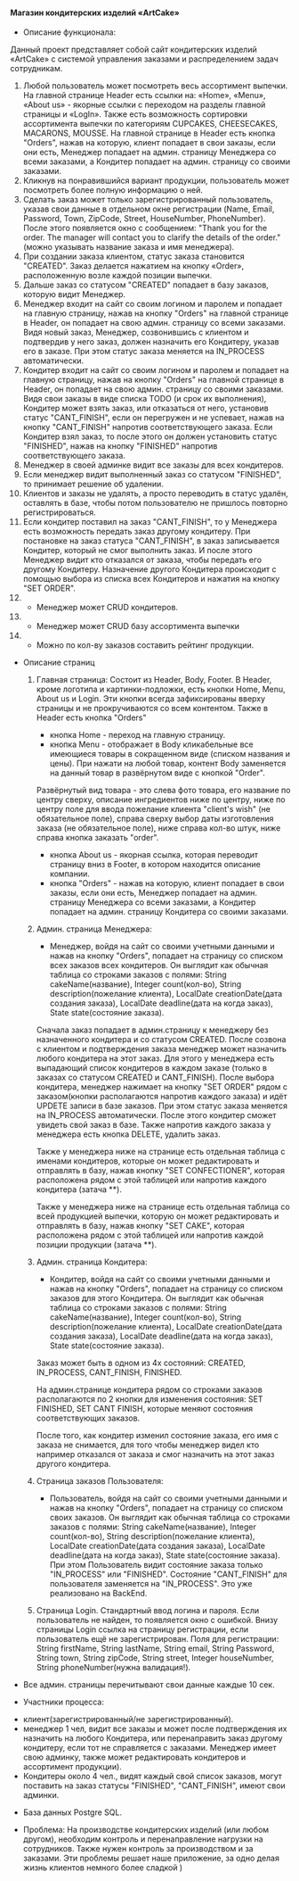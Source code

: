 #### Магазин кондитерских изделий «ArtCake»


* Описание функционала:

Данный проект представляет собой сайт кондитерских изделий «ArtCake» с системой управления заказами и распределением
задач сотрудникам.

1. Любой пользователь может посмотреть весь ассортимент выпечки. На главной странице Header есть ссылки на:
   «Home», «Menu», «About us» - якорные ссылки с переходом на разделы главной страницы и «LogIn». Также есть возможность
   сортировки ассортимента выпечки по категориям CUPCAKES, CHEESECAKES, MACARONS, MOUSSE.
   На главной странице в Header есть кнопка "Orders", нажав на которую, клиент попадает в свои заказы, если они есть,
   Менеджер попадает на админ. страницу Менеджера со всеми заказами, а Кондитер попадает на админ. страницу со
   своими заказами.
2. Кликнув на понравившийся вариант продукции, пользователь может посмотреть более полную информацию о ней.
3. Сделать заказ может только зарегистрированный пользователь, указав свои данные в отдельном окне регистрации
   (Name, Email, Password, Town, ZipCode, Street, HouseNumber, PhoneNumber). После этого появляется окно с сообщением:
   "Thank you for the order. The manager will contact you to clarify the details of the order."
   (можно указывать название заказа и имя менеджера).
4. При создании заказа клиентом, статус заказа становится "CREATED". Заказ делается нажатием на кнопку «Order»,
   расположенную возле каждой позиции выпечки.
5. Дальше заказ со статусом "CREATED" попадает в базу заказов, которую видит Менеджер.
6. Менеджер входит на сайт со своим логином и паролем и попадает на главную страницу, нажав на кнопку "Orders"
   на главной странице в Header, он попадает на свою админ. страницу со всеми заказами. Видя новый заказ, Менеджер,
   созвонившись с клиентом и подтвердив у него заказ, должен назначить его Кондитеру, указав его в заказе.
   При этом статус заказа меняется на IN_PROCESS автоматически.
7. Кондитер входит на сайт со своим логином и паролем и попадает на главную страницу, нажав на кнопку "Orders"
   на главной странице в Header, он попадает на свою админ. страницу со своими заказами. Видя свои заказы
   в виде списка TODO (и срок их выполнения), Кондитер может взять заказ, или отказаться от него,
   установив статус "CANT_FINISH", если он перегружен и не успевает, нажав на кнопку "CANT_FINISH" напротив
   соответствующего заказа. Если Кондитер взял заказ, то после этого он должен установить статус "FINISHED",
   нажав на кнопку "FINISHED" напротив соответствующего заказа.
8. Менеджер в своей админке видит все заказы для всех кондитеров.
9. Если менеджер видит выполненный заказ со статусом "FINISHED", то принимает решение об удалении.
10. Клиентов и заказы не удалять, а просто переводить в статус удалён, оставлять в базе, чтобы потом пользователю
    не пришлось повторно регистрироваться.
11. Если кондитер поставил на заказ "CANT_FINISH", то у Менеджера есть возможность передать заказ другому кондитеру.
    При постановке на заказ статуса "CANT_FINISH", в заказ записывается Кондитер, который не смог выполнить заказ.
    И после этого Менеджер видит кто отказался от заказа, чтобы передать его другому Кондитеру. Назначение другого
    Кондитера происходит с помощью выбора из списка всех Кондитеров и нажатия на кнопку "SET ORDER".
12. * Менеджер может CRUD кондитеров.
13. * Менеджер может CRUD базу ассортимента выпечки
13. * Можно по кол-ву заказов составить рейтинг продукции.


* Описание страниц

    1. Главная страница:
       Состоит из Header, Body, Footer. В Header, кроме логотипа и картинки-подложки, есть кнопки Home, Menu, About us и Login.
       Эти кнопки всегда зафиксированы вверху страницы и не прокручиваются со всем контентом. Также в Header есть кнопка
       "Orders"
        - кнопка Home - переход на главную страницу.
        - кнопка Menu - отображает в Body кликабельные все имеющиеся товары в сокращенном виде (списком названия и цены).
          При нажати на любой товар, контент Body заменяется на данный товар в развёрнутом виде с кнопкой "Order".

       Развёрнутый вид товара - это слева фото товара, его название по центру сверху, описание ингредиентов ниже по центру,
       ниже по центру поле для ввода пожелание клиента "client's wish" (не обязательное поле), справа сверху выбор даты
       изготовления заказа (не обязательное поле), ниже справа кол-во штук, ниже справа кнопка заказать "order".

        - кнопка About us - якорная ссылка, которая переводит страницу вниз в Footer, в котором находится описание компании.
        - кнопка "Orders" - нажав на которую, клиент попадает в свои заказы, если они есть, Менеджер попадает на
       админ. страницу Менеджера со всеми заказами, а Кондитер попадает на админ. страницу Кондитера со своими заказами.

    2. Админ. страница Менеджера:
        - Менеджер, войдя на сайт со своими учетными данными и нажав на кнопку "Orders", попадает на страницу со списком всех заказов
          всех кондитеров. Он выглядит как обычная таблица со строками заказов с полями: String cakeName(название),
          Integer count(кол-во), String description(пожелание клиента), LocalDate creationDate(дата создания заказа),
          LocalDate deadline(дата на когда заказ), State state(состояние заказа).

       Сначала заказ попадает в админ.страницу к менеджеру без назначенного кондитера и со статусом CREATED. После
       созвона с клиентом и подтверждения заказа менеджер может назначить любого кондитера на этот заказ. Для этого
       у менеджера есть выпадающий список кондитеров в каждом заказе (только в заказах со статусом CREATED и CANT_FINISH).
       После выбора кондитера, менеджер нажимает на кнопку "SET ORDER" рядом с заказом(кнопки располагаются напротив
       каждого заказа) и идёт UPDETE записи в базе заказов. При этом статус заказа меняется на IN_PROCESS автоматически.
       После этого кондитер сможет увидеть свой заказ в базе. Также напротив каждого заказа у менеджера есть кнопка DELETE, удалить заказ.

       Также у менеджера ниже на странице есть отдельная таблица с именами кондитеров, которые он может редактировать
       и отправлять в базу, нажав кнопку "SET CONFECTIONER", которая расположена рядом с этой таблицей или напротив
       каждого кондитера (затача **).
  
       Также у менеджера ниже на странице есть отдельная таблица со всей продукцией выпечки, которую он может редактировать
       и отправлять в базу, нажав кнопку "SET CAKE", которая расположена рядом с этой таблицей или напротив
       каждой позиции продукции (затача **).

    3. Админ. страница Кондитера:
        -  Кондитер, войдя на сайт со своими учетными данными и нажав на кнопку "Orders", попадает на страницу со списком
           заказов для этого Кондитера. Он выглядит как обычная таблица со строками заказов с полями:
           String cakeName(название), Integer count(кол-во), String description(пожелание клиента),
           LocalDate creationDate(дата создания заказа), LocalDate deadline(дата на когда заказ), State state(состояние заказа).

       Заказ может быть в одном из 4х состояний: CREATED, IN_PROCESS, CANT_FINISH, FINISHED.

       На админ.странице кондитера рядом со строками заказов располагаются по 2 кнопки для изменения состояния:
       SET FINISHED, SET CANT FINISH, которые меняют состояния соответствующих заказов.

       После того, как кондитер изменил состояние заказа, его имя с заказа не снимается, для того чтобы менеджер
       видел кто например отказался от заказа и смог назначить на этот заказ другого кондитера.
  
    4. Страница заказов Пользователя:
        -  Пользователь, войдя на сайт со своими учетными данными и нажав на кнопку "Orders", попадает на страницу со списком
           своих заказов. Он выглядит как обычная таблица со строками заказов с полями:
           String cakeName(название), Integer count(кол-во), String description(пожелание клиента),
           LocalDate creationDate(дата создания заказа), LocalDate deadline(дата на когда заказ), State state(состояние заказа).
           При этом Пользователь видит состояние заказа только "IN_PROCESS" или "FINISHED". Состояние "CANT_FINISH"
           для пользователя заменяется на "IN_PROCESS". Это уже реализовано на BackEnd.

    4. Страница Login. Стандартный ввод логина и пароля. Если пользователь не найден, то появляется окно с ошибкой.
       Внизу страницы Login ссылка на страницу регистрации, если пользователь ещё не зарегистрирован.
       Поля для регистрации: String firstName, String lastName, String email, String Password, String town, String zipCode,
       String street, Integer houseNumber, String phoneNumber(нужна валидация!).

* Все админ. страницы перечитывают свои данные каждые 10 сек.


* Участники процесса:
- клиент(зарегистрированный/не зарегистрированный).
- менеджер 1 чел, видит все заказы и может после подтверждения их назначить на любого Кондитера,
  или перенаправить заказ другому кондитеру, если тот не справляется с заказами. Менеджер имеет свою админку,
  также может редактировать кондитеров и ассортимент продукции).
- Кондитеры около 4 чел., видят каждый свой список заказов, могут поставить на заказ статусы "FINISHED", "CANT_FINISH",
  имеют свои админки.

* База данных Postgre SQL.

* Проблема:
  На производстве кондитерских изделий (или любом другом), необходим контроль и перенаправление нагрузки
  на сотрудников. Также нужен контроль за производством и за заказами.
  Эти проблемы решает наше приложение, за одно делая жизнь клиентов немного более сладкой )